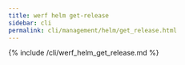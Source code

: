 ```yaml
---
title: werf helm get-release
sidebar: cli
permalink: cli/management/helm/get_release.html
---
```


{% include /cli/werf_helm_get_release.md %}

